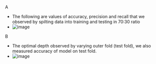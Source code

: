 A
- The following are values of accuracy, precision and recall that we observed by spilting data into training and testing in 70:30 ratio
- ![image](https://user-images.githubusercontent.com/77908454/214230283-23624baf-7c18-4f84-bf68-03acd554287c.png)


B
- The optimal depth observed by varying outer fold (test fold), we also measured accuracy of model on test fold.
- ![image](https://user-images.githubusercontent.com/77908454/214230617-0fe9703c-4330-4cf0-8c1c-1361e8fc0822.png)
